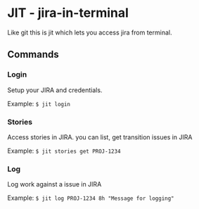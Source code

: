 # JIT - jira-in-terminal

Like git this is jit which lets you access jira from terminal.

## Commands

### Login

Setup your JIRA and credentials.

Example: ```$ jit login```

### Stories

Access stories in JIRA. you can list, get transition issues in JIRA

Example: ```$ jit stories get PROJ-1234```

### Log

Log work against a issue in JIRA

Example: ```$ jit log PROJ-1234 8h "Message for logging"```

